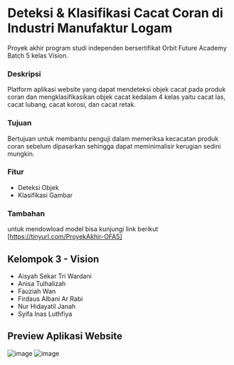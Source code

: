 # Deteksi & Klasifikasi Cacat Coran di Industri Manufaktur Logam
Proyek akhir program studi independen bersertifikat Orbit Future Academy Batch 5 kelas Vision.

### Deskripsi 
Platform aplikasi website yang dapat mendeteksi objek cacat pada produk coran dan mengklasifikasikan objek cacat kedalam 4 kelas yaitu cacat las, cacat lubang, cacat korosi, dan cacat retak.

### Tujuan
Bertujuan untuk membantu penguji dalam memeriksa kecacatan produk coran sebelum dipasarkan sehingga dapat meminimalisir kerugian sedini mungkin.

### Fitur
* Deteksi Objek
* Klasifikasi Gambar

### Tambahan
untuk mendowload model bisa kunjungi link berikut [https://tinyurl.com/ProyekAkhir-OFA5] 

## Kelompok 3 - Vision
* Aisyah Sekar Tri Wardani
* Anisa Tulhalizah
* Fauziah Wan
* Firdaus Albani Ar Rabi
* Nur Hidayatil Janah
* Syifa Inas Luthfiya

## Preview Aplikasi Website
![image](https://github.com/syifailth/Kel3-Vision-OFA/assets/105894976/569ac905-db55-4bd1-98a1-1c5b65dc9a8a)
![image](https://github.com/syifailth/Kel3-Vision-OFA/assets/105894976/34c670b0-dead-4b92-be1a-f3a871a222d5)
